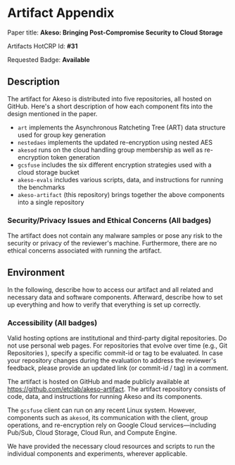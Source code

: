 # Artifact Appendix

Paper title: **Akeso: Bringing Post-Compromise Security to Cloud Storage**

Artifacts HotCRP Id: **#31** 

Requested Badge: **Available**

## Description

The artifact for Akeso is distributed into five repositories, all hosted on GitHub. Here's a short description of how each component fits into the design mentioned in the paper. 
- `art` implements the Asynchronous Ratcheting Tree (ART) data structure used for group key generation
- `nestedaes` implements the updated re-encryption using nested AES
- `akesod` runs on the cloud handling group membership as well as re-encryption token generation
- `gcsfuse` includes the six different encryption strategies used with a cloud storage bucket
- `akeso-evals` includes various scripts, data, and instructions for running the benchmarks 
- `akeso-artifact` (this repository) brings together the above components into a single repository

### Security/Privacy Issues and Ethical Concerns (All badges)

The artifact does not contain any malware samples or pose any risk to the security or privacy of the reviewer's machine. Furthermore, there are no ethical concerns associated with running the artifact.

<!-- ## Basic Requirements (Only for Functional and Reproduced badges)
Describe the minimal hardware and software requirements of your artifact and estimate the compute time and storage required to run the artifact.

### Hardware Requirements
If your artifact requires specific hardware to be executed, mention that here.
Provide instructions on how a reviewer can gain access to that hardware through remote access, buying or renting, or even emulating the hardware.
Make sure to preserve the anonymity of the reviewer at any time.

### Software Requirements
Describe the OS and software packages required to evaluate your artifact.
This description is essential if you rely on proprietary software or software that might not be easily accessible for other reasons.
Describe how the reviewer can obtain and install all third-party software, data sets, and models.

### Estimated Time and Storage Consumption
Provide an estimated value for the time the evaluation will take and the space on the disk it will consume. 
This helps reviewers to schedule the evaluation in their time plan and to see if everything is running as intended.
More specifically, a reviewer, who knows that the evaluation might take 10 hours, does not expect an error if, after 1 hour, the computer is still calculating things. -->

## Environment 
In the following, describe how to access our artifact and all related and necessary data and software components.
Afterward, describe how to set up everything and how to verify that everything is set up correctly. 

### Accessibility (All badges)
Valid hosting options are institutional and third-party digital repositories.
Do not use personal web pages.
For repositories that evolve over time (e.g., Git Repositories ), specify a specific commit-id or tag to be evaluated.
In case your repository changes during the evaluation to address the reviewer's feedback, please provide an updated link (or commit-id / tag) in a comment.

The artifact is hosted on GitHub and made publicly available at https://github.com/etclab/akeso-artifact. The artifact repository consists of code, data, and instructions for running Akeso and its components.

The `gcsfuse` client can run on any recent Linux system. However, components such as `akesod`, its communication with the client, group operations, and re-encryption rely on Google Cloud services—including Pub/Sub, Cloud Storage, Cloud Run, and Compute Engine.

We have provided the necessary cloud resources and scripts to run the individual components and experiments, wherever applicable.

<!-- ### Set up the environment (Only for Functional and Reproduced badges)
Describe how the reviewers should set up the environment for your artifact, including downloading and installing dependencies and the installation of the artifact itself.
Be as specific as possible here.
If possible, use code segments to simply the workflow, e.g.,

```bash
git clone git@my_awesome_artifact.com/repo
apt install libxxx xxx
```
Describe the expected results where it makes sense to do so.

### Testing the Environment (Only for Functional and Reproduced badges)
Describe the basic functionality tests to check if the environment is set up correctly.
These tests could be unit tests, training an ML model on very low training data, etc..
If these tests succeed, all required software should be functioning correctly.
Include the expected output for unambiguous outputs of tests.
Use code segments to simplify the workflow, e.g.,
```bash
python envtest.py
```

## Artifact Evaluation (Only for Functional and Reproduced badges)
This section includes all the steps required to evaluate your artifact's functionality and validate your paper's key results and claims.
Therefore, highlight your paper's main results and claims in the first subsection. And describe the experiments that support your claims in the subsection after that.

### Main Results and Claims
List all your paper's results and claims that are supported by your submitted artifacts.

#### Main Result 1: Name
Describe the results in 1 to 3 sentences.
Refer to the related sections in your paper and reference the experiments that support this result/claim.

#### Main Result 2: Name
...

### Experiments 
List each experiment the reviewer has to execute. Describe:
 - How to execute it in detailed steps.
 - What the expected result is.
 - How long it takes and how much space it consumes on disk. (approximately)
 - Which claim and results does it support, and how.

#### Experiment 1: Name
Provide a short explanation of the experiment and expected results.
Describe thoroughly the steps to perform the experiment and to collect and organize the results as expected from your paper.
Use code segments to support the reviewers, e.g.,
```bash
python experiment_1.py
```
#### Experiment 2: Name
...

#### Experiment 3: Name 
...

## Limitations (Only for Functional and Reproduced badges)
Describe which tables and results are included or are not reproducible with the provided artifact.
Provide an argument why this is not included/possible.

## Notes on Reusability (Only for Functional and Reproduced badges)
First, this section might not apply to your artifacts.
Use it to share information on how your artifact can be used beyond your research paper, e.g., as a general framework.
The overall goal of artifact evaluation is not only to reproduce and verify your research but also to help other researchers to re-use and improve on your artifacts.
Please describe how your artifacts can be adapted to other settings, e.g., more input dimensions, other datasets, and other behavior, through replacing individual modules and functionality or running more iterations of a specific part. -->
